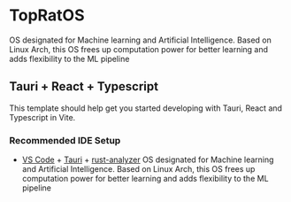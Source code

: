# TopRatOS

OS designated for Machine learning and Artificial Intelligence. Based on Linux Arch, this OS frees up computation power for better learning and adds flexibility to the ML pipeline

## Tauri + React + Typescript

This template should help get you started developing with Tauri, React and Typescript in Vite.

### Recommended IDE Setup

- [VS Code](https://code.visualstudio.com/) + [Tauri](https://marketplace.visualstudio.com/items?itemName=tauri-apps.tauri-vscode) + [rust-analyzer](https://marketplace.visualstudio.com/items?itemName=rust-lang.rust-analyzer)
OS designated for Machine learning and Artificial Intelligence. Based on Linux Arch, this OS frees up computation power for better learning and adds flexibility to the ML pipeline
